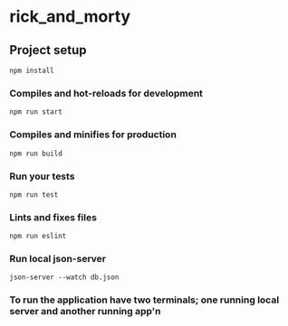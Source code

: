 # rick_and_morty

## Project setup
```
npm install
```

### Compiles and hot-reloads for development
```
npm run start
```

### Compiles and minifies for production
```
npm run build
```

### Run your tests
```
npm run test
```

### Lints and fixes files
```
npm run eslint
```

### Run local json-server
```
json-server --watch db.json
```

### To run the application have two terminals; one running local server and another running app'n
